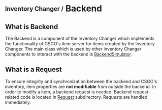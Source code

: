 # <sub><sup>Inventory Changer /</sup></sub> Backend

## What is Backend

The Backend is a component of the Inventory Changer which implements the functionality of CSGO's item server for items created by the Inventory Changer.
The main class which is used by other Inventory Changer components to interact with the backend is [BackendSimulator](BackendSimulator.h).

## What is a Request

To ensure integrity and synchronization between the backend and CSGO's inventory, item properties are **not modifiable** from outside the backend.
In order to modify a item, a backend request is needed. Backend request-related code is located in [Request](Request/) subdirectory. Requests are handled immediately.
